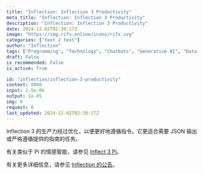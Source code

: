 ```yaml
---
title: "Inflection: Inflection 3 Productivity"
meta_title: "Inflection: Inflection 3 Productivity"
description: "Inflection: Inflection 3 Productivity"
date: 2024-12-02T02:39:17Z
image: "https://img.rifx.online/icons/rifx.svg"
categories: ["text 2 text"]
author: "Inflection"
tags: ["Programming", "Technology", "Chatbots", "Generative AI", "Data Science"]
draft: False
is_recommended: False
is_active: True

id: "inflection/inflection-3-productivity"
context: 8000
input: 2.5e-06
output: 1e-05
img: 0
request: 0
last_updated: 2024-12-02T02:39:17Z
---
```


Inflection 3 的生产力经过优化，以便更好地遵循指令。它更适合需要 JSON 输出或严格遵循提供的指南的任务。

有关类似于 Pi 的情感智能，请参见 [Inflect 3 Pi](/inflection/inflection-3-pi)。

有关更多详细信息，请参见 [Inflection 的公告](https://inflection.ai/blog/enterprise)。

